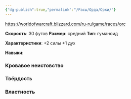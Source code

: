```yaml
---
{"dg-publish":true,"permalink":"/Расы/Орда/Орки/"}
---
```


https://worldofwarcraft.blizzard.com/ru-ru/game/races/orc

**Скорость**: 30 футов
**Размер**: средний
**Тип**: гуманоид

**Характеристики**:
+2 силы 
+1 дух

**Навыки**:

### Кровавое неистовство


### Твёрдость

### Властность